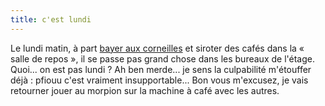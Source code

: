 ```yaml
---
title: c'est lundi
---
```


Le lundi matin, à part [bayer aux
corneilles](http://mapage.noos.fr/lesaviezvous/bm/bababa.htm) et siroter des
cafés dans la « salle de repos », il se passe pas grand chose dans les bureaux
de l'étage. Quoi... on est pas lundi ? Ah ben merde... je sens la culpabilité
m'étouffer déjà : pfiouu c'est vraiment insupportable... Bon vous m'excusez,
je vais retourner jouer au morpion sur la machine à café avec les autres.

